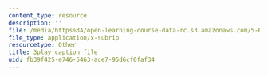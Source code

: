 ```yaml
---
content_type: resource
description: ''
file: /media/https%3A/open-learning-course-data-rc.s3.amazonaws.com/5-60-thermodynamics-kinetics-spring-2008/fb39f425e7465463ace795d6cf0faf34_6uLKZSoHnrc.vtt
file_type: application/x-subrip
resourcetype: Other
title: 3play caption file
uid: fb39f425-e746-5463-ace7-95d6cf0faf34
---
```


